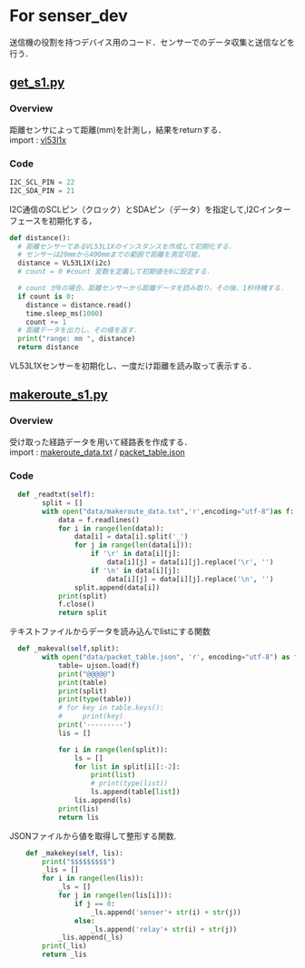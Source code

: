 # For senser_dev
送信機の役割を持つデバイス用のコード．センサーでのデータ収集と送信などを行う．
## [get_s1.py](https://github.com/Fel615/IoTDojo_fri2nd/blob/main/BLE/senser_dev/get_s1.py)
### Overview
距離センサによって距離(mm)を計測し，結果をreturnする．  
import : [vl53l1x](https://github.com/Fel615/IoTDojo_fri2nd/blob/main/BLE/senser_dev/vl53l1x.py)

### Code
```python senser_dev/get_s1.py
I2C_SCL_PIN = 22  
I2C_SDA_PIN = 21  
```
I2C通信のSCLピン（クロック）とSDAピン（データ）を指定して,I2Cインターフェースを初期化する，

```python senser_dev/get_s1.py
def distance():
  # 距離センサーであるVL53L1Xのインスタンスを作成して初期化する．
  # センサーは20mmから400mmまでの範囲で距離を測定可能，
  distance = VL53L1X(i2c)
  # count = 0 #count 変数を定義して初期値を0に設定する．

  # count が0の場合、距離センサーから距離データを読み取り，その後、1秒待機する．
  if count is 0: 
    distance = distance.read()
    time.sleep_ms(1000)
    count += 1
  # 距離データを出力し、その値を返す．
  print("range: mm ", distance)
  return distance
```
VL53L1Xセンサーを初期化し、一度だけ距離を読み取って表示する．

## [makeroute_s1.py](https://github.com/c0b2107561/dojo_Pvt./blob/main/senser_dev/makeroute_s1.py)
### Overview
受け取った経路データを用いて経路表を作成する．  
import : 
[makeroute_data.txt](https://github.com/c0b2107561/dojo_Pvt./blob/main/senser_dev/data/makeroutedata_s1.txt) /
[packet_table.json](https://github.com/c0b2107561/dojo_Pvt./blob/main/senser_dev/data/packet_table.json)

### Code
```python senser_dev/makeroute_s1.py
  def _readtxt(self):
        split = []
        with open("data/makeroute_data.txt",'r',encoding="utf-8")as f:
            data = f.readlines()
            for i in range(len(data)):
                data[i] = data[i].split('_')
                for j in range(len(data[i])):
                    if '\r' in data[i][j]:
                        data[i][j] = data[i][j].replace('\r', '')
                    if '\n' in data[i][j]:
                        data[i][j] = data[i][j].replace('\n', '')
                split.append(data[i])
            print(split)
            f.close()
            return split
```
テキストファイルからデータを読み込んでlistにする関数

```python senser_dev/makeroute_s1.py
  def _makeval(self,split):
        with open("data/packet_table.json", 'r', encoding="utf-8") as f:
            table= ujson.load(f)
            print("@@@@@")
            print(table)
            print(split)
            print(type(table))
            # for key in table.keys():
            #     print(key)
            print('---------')
            lis = []

            for i in range(len(split)):
                ls = []
                for list in split[i][:-2]:
                    print(list)
                    # print(type(list))
                    ls.append(table[list])
                lis.append(ls)
            print(lis)
            return lis
```
JSONファイルから値を取得して整形する関数.

```python senser_dev/makeroute_s1.py
    def _makekey(self, lis):
        print("$$$$$$$$$")
        _lis = []
        for i in range(len(lis)):
            _ls = []
            for j in range(len(lis[i])):
                if j == 0:
                    _ls.append('senser'+ str(i) + str(j))
                else:
                    _ls.append('relay'+ str(i) + str(j))
            _lis.append(_ls)
        print(_lis)
        return _lis
```
